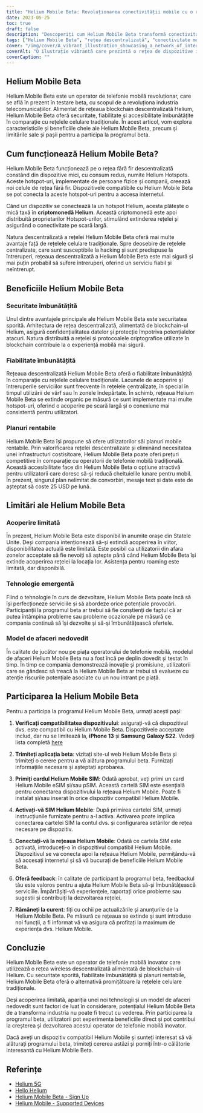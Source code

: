 ```yaml
---
title: "Helium Mobile Beta: Revoluționarea conectivității mobile cu o rețea descentralizată"
date: 2023-05-25
toc: true
draft: false
description: "Descoperiți cum Helium Mobile Beta transformă conectivitatea mobilă cu rețeaua sa descentralizată, asigurând securitate, fiabilitate și accesibilitate pentru utilizatori."
tags: ["Helium Mobile Beta", "rețea descentralizată", "conectivitate mobilă", "sigur", "de încredere", "planuri accesibile", "Puncte fierbinți cu heliu", "Blockchain cu heliu", "program beta", "retea fara fir", "rețelele celulare", "operator de telefonie mobilă", "inovaţie", "tehnologie", "extinderea rețelei", "feedback-ul utilizatorului", "perturbarea industriei", "Dispozitiv compatibil Helium Mobile", "aplicarea", "Tehnologie emergentă"]
cover: "/img/cover/A_vibrant_illustration_showcasing_a_network_of_interconnected_devices.png"
coverAlt: "O ilustrație vibrantă care prezintă o rețea de dispozitive interconectate cu branding Helium Mobile, simbolizând abordarea inovatoare și descentralizată a conectivității mobile."
coverCaption: ""
---
```

## Helium Mobile Beta

Helium Mobile Beta este un operator de telefonie mobilă revoluționar, care se află în prezent în testare beta, cu scopul de a revoluționa industria telecomunicațiilor. Alimentat de rețeaua blockchain descentralizată Helium, Helium Mobile Beta oferă securitate, fiabilitate și accesibilitate îmbunătățite în comparație cu rețelele celulare tradiționale. În acest articol, vom explora caracteristicile și beneficiile cheie ale Helium Mobile Beta, precum și limitările sale și pașii pentru a participa la programul beta.

## Cum funcționează Helium Mobile Beta?

Helium Mobile Beta funcționează pe o rețea fără fir descentralizată constând din dispozitive mici, cu consum redus, numite Helium Hotspots. Aceste hotspot-uri, implementate de persoane fizice și companii, creează noi celule de rețea fără fir. Dispozitivele compatibile cu Helium Mobile Beta se pot conecta la aceste hotspot-uri pentru a accesa internetul.

Când un dispozitiv se conectează la un hotspot Helium, acesta plătește o mică taxă în **criptomonedă Helium**. Această criptomonedă este apoi distribuită proprietarilor Hotspot-urilor, stimulând extinderea rețelei și asigurând o conectivitate pe scară largă.

Natura descentralizată a rețelei Helium Mobile Beta oferă mai multe avantaje față de rețelele celulare tradiționale. Spre deosebire de rețelele centralizate, care sunt susceptibile la hacking și sunt predispuse la întreruperi, rețeaua descentralizată a Helium Mobile Beta este mai sigură și mai puțin probabil să sufere întreruperi, oferind un serviciu fiabil și neîntrerupt.

## Beneficiile Helium Mobile Beta

### Securitate îmbunătățită

Unul dintre avantajele principale ale Helium Mobile Beta este securitatea sporită. Arhitectura de rețea descentralizată, alimentată de blockchain-ul Helium, asigură confidențialitatea datelor și protecție împotriva potențialelor atacuri. Natura distribuită a rețelei și protocoalele criptografice utilizate în blockchain contribuie la o experiență mobilă mai sigură.

### Fiabilitate îmbunătățită

Rețeaua descentralizată Helium Mobile Beta oferă o fiabilitate îmbunătățită în comparație cu rețelele celulare tradiționale. Lacunele de acoperire și întreruperile serviciilor sunt frecvente în rețelele centralizate, în special în timpul utilizării de vârf sau în zonele îndepărtate. În schimb, rețeaua Helium Mobile Beta se extinde organic pe măsură ce sunt implementate mai multe hotspot-uri, oferind o acoperire pe scară largă și o conexiune mai consistentă pentru utilizatori.

### Planuri rentabile

Helium Mobile Beta își propune să ofere utilizatorilor săi planuri mobile rentabile. Prin valorificarea rețelei descentralizate și eliminând necesitatea unei infrastructuri costisitoare, Helium Mobile Beta poate oferi prețuri competitive în comparație cu operatorii de telefonie mobilă tradițională. Această accesibilitate face din Helium Mobile Beta o opțiune atractivă pentru utilizatorii care doresc să-și reducă cheltuielile lunare pentru mobil. În prezent, singurul plan nelimitat de convorbiri, mesaje text și date este de așteptat să coste 25 USD pe lună.

## Limitări ale Helium Mobile Beta

### Acoperire limitată

În prezent, Helium Mobile Beta este disponibil în anumite orașe din Statele Unite. Deși compania intenționează să-și extindă acoperirea în viitor, disponibilitatea actuală este limitată. Este posibil ca utilizatorii din afara zonelor acceptate să fie nevoiți să aștepte până când Helium Mobile Beta își extinde acoperirea rețelei la locația lor. Asistența pentru roaming este limitată, dar disponibilă.

### Tehnologie emergentă

Fiind o tehnologie în curs de dezvoltare, Helium Mobile Beta poate încă să își perfecționeze serviciile și să abordeze orice potențiale provocări. Participanții la programul beta ar trebui să fie conștienți de faptul că ar putea întâmpina probleme sau probleme ocazionale pe măsură ce compania continuă să își dezvolte și să-și îmbunătățească ofertele.

### Model de afaceri nedovedit

În calitate de jucător nou pe piața operatorului de telefonie mobilă, modelul de afaceri Helium Mobile Beta nu a fost încă pe deplin dovedit și testat în timp. În timp ce compania demonstrează inovație și promisiune, utilizatorii care se gândesc să treacă la Helium Mobile Beta ar trebui să evalueze cu atenție riscurile potențiale asociate cu un nou intrant pe piață.

## Participarea la Helium Mobile Beta

Pentru a participa la programul Helium Mobile Beta, urmați acești pași:

1. **Verificați compatibilitatea dispozitivului**: asigurați-vă că dispozitivul dvs. este compatibil cu Helium Mobile Beta. Dispozitivele acceptate includ, dar nu se limitează la, **iPhone 13** și **Samsung Galaxy S22**. Vedeți lista completă [here](https://support.hellohelium.com/en/articles/7240207-supported-devices)

2. **Trimiteți aplicația beta**: vizitați site-ul web Helium Mobile Beta și trimiteți o cerere pentru a vă alătura programului beta. Furnizați informațiile necesare și așteptați aprobarea.

3. **Primiți cardul Helium Mobile SIM**: Odată aprobat, veți primi un card Helium Mobile eSIM și/sau pSIM. Această cartelă SIM este esențială pentru conectarea dispozitivului la rețeaua Helium Mobile. Poate fi instalat și/sau inserat în orice dispozitiv compatibil Helium Mobile.

4. **Activați-vă SIM Helium Mobile**: După primirea cartelei SIM, urmați instrucțiunile furnizate pentru a-l activa. Activarea poate implica conectarea cartelei SIM la contul dvs. și configurarea setărilor de rețea necesare pe dispozitiv.

5. **Conectați-vă la rețeaua Helium Mobile**: Odată ce cartela SIM este activată, introduceți-o în dispozitivul compatibil Helium Mobile. Dispozitivul se va conecta apoi la rețeaua Helium Mobile, permițându-vă să accesați internetul și să vă bucurați de beneficiile Helium Mobile Beta.

6. **Oferă feedback**: în calitate de participant la programul beta, feedbackul tău este valoros pentru a ajuta Helium Mobile Beta să-și îmbunătățească serviciile. Împărtășiți-vă experiențele, raportați orice probleme sau sugestii și contribuiți la dezvoltarea rețelei.

7. **Rămâneți la curent**: fiți cu ochii pe actualizările și anunțurile de la Helium Mobile Beta. Pe măsură ce rețeaua se extinde și sunt introduse noi funcții, a fi informat vă va asigura că profitați la maximum de experiența dvs. Helium Mobile.

## Concluzie

Helium Mobile Beta este un operator de telefonie mobilă inovator care utilizează o rețea wireless descentralizată alimentată de blockchain-ul Helium. Cu securitate sporită, fiabilitate îmbunătățită și planuri rentabile, Helium Mobile Beta oferă o alternativă promițătoare la rețelele celulare tradiționale.

Deși acoperirea limitată, apariția unei noi tehnologii și un model de afaceri nedovedit sunt factori de luat în considerare, potențialul Helium Mobile Beta de a transforma industria nu poate fi trecut cu vederea. Prin participarea la programul beta, utilizatorii pot experimenta beneficiile direct și pot contribui la creșterea și dezvoltarea acestui operator de telefonie mobilă inovator.

Dacă aveți un dispozitiv compatibil Helium Mobile și sunteți interesat să vă alăturați programului beta, trimiteți cererea astăzi și porniți într-o călătorie interesantă cu Helium Mobile Beta.

## Referințe

- [Helium 5G](https://www.helium.com/5G)
- [Hello Helium](https://hellohelium.com/)
- [Helium Mobile Beta - Sign Up](https://hellohelium.com/waitlist)
- [Helium Mobile - Supported Devices](https://support.hellohelium.com/en/articles/7240207-supported-devices)
